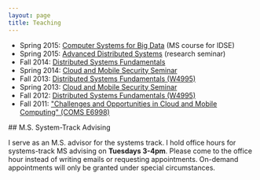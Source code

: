```yaml
---
layout: page
title: Teaching
---
```


* Spring 2015: <a href=" https://roxanageambasu.github.io/ds-class/">Computer Systems for Big Data</a> (MS course for IDSE)</li>
* Spring 2015: <a href=" https://roxanageambasu.github.io/ds2-class/">Advanced Distributed Systems</a> (research seminar)</li>
* Fall 2014: <a href=" https://roxanageambasu.github.io/ds-class/">Distributed Systems Fundamentals</a></li>
* Spring 2014: <a href="CloudMobileS14">Cloud and Mobile Security Seminar</a></li>
* Fall 2013: <a href="https://www.cs.columbia.edu/~du/ds/">Distributed Systems Fundamentals (W4995)</a></li>
* Spring 2013: <a href="CloudMobileS13">Cloud and Mobile Security Seminar</a></li>
* Fall 2012: <a href="./DistributedSystemsF12">Distributed Systems Fundamentals (W4995)</a></li>
* Fall 2011: <a href="./COMS-E6998-7-Fall-2011/">"Challenges and Opportunities in Cloud and Mobile Computing" (COMS E6998)</a></li>

<div id="msadvising"></div>
## M.S. System-Track Advising

I serve as an M.S. advisor for the systems track. 
I hold office hours for systems-track MS advising on **Tuesdays 3-4pm**.
Please come to the office hour instead of writing emails or requesting appointments.
On-demand appointments will only be granted under special circumstances.
</p>


